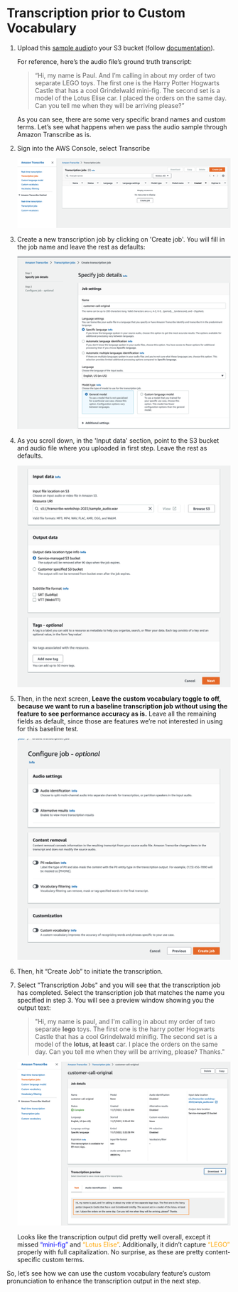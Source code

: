 
# Transcription prior to Custom Vocabulary

1.  Upload this [sample audio](https://aws-ml-blog.s3.amazonaws.com/artifacts/transcribe-customer-vocabulary/sample+audio.wav)to your S3 bucket (follow [documentation](https://docs.aws.amazon.com/AmazonS3/latest/gsg/GetStartedWithS3.html)). 

    For reference, here’s the audio file’s ground truth transcript:

    > “Hi, my name is Paul. And I’m calling in about my order of two separate LEGO toys. The first one is the Harry Potter Hogwarts Castle that has a cool Grindelwald mini-fig. The second set is a model of the Lotus Elise car. I placed the orders on the same day. Can you tell me when they will be arriving please?”

    As you can see, there are some very specific brand names and custom terms. Let’s see what happens when we pass the audio sample through Amazon Transcribe as is. 

2. Sign into the AWS Console, select Transcribe 

    ![](../../static/images/lab3-custom-vocab/custom-vocab-1.png)

3. Create a new transcription job by clicking on 'Create job'. You will fill in the job name and leave the rest as defaults:

    ![](../../static/images/lab3-custom-vocab/custom-vocab-2.png)

4. As you scroll down, in the 'Input data' section, point to the S3 bucket and audio file where you uploaded in first step. Leave the rest as defaults.

    ![](../../static/images/lab3-custom-vocab/custom-vocab-3.png)

5.  Then, in the next screen, **Leave the custom vocabulary toggle to off, because we want to run a baseline transcription job without using the feature to see performance accuracy as is.** Leave all the remaining fields as default, since those are features we’re not interested in using for this baseline test. 

    ![](../../static/images/lab3-custom-vocab/custom-vocab-4.png)

6.  Then, hit “Create Job” to initiate the transcription.

7.  Select "Transcription Jobs" and you will see that the transcription job has completed. Select the transcription job that matches the name you specified in step 3. You will see a preview window showing you the output text: 

    > "Hi, my name is paul, and I'm calling in about my order of two separate **lego** toys. The first one is the harry potter Hogwarts Castle that has a cool Grindelwald minifig. The second set is a model of the **lotus, at least** car. I place the orders on the same day. Can you tell me when they will be arriving, please? Thanks."

    ![](../../static/images/lab3-custom-vocab/custom-vocab-5.png)

    Looks like the transcription output did pretty well overall, except it missed  <span style="color:blue">“mini-fig”</span> and <font color=orange>“Lotus Elise”</font>. Additionally, it didn’t capture <font color=orange>“LEGO”</font> properly with full capitalization. No surprise, as these are pretty content-specific custom terms.

So, let’s see how we can use the custom vocabulary feature’s custom pronunciation to enhance the transcription output in the next step.